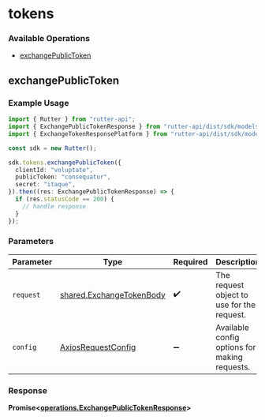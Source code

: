 # tokens

### Available Operations

* [exchangePublicToken](#exchangepublictoken)

## exchangePublicToken

### Example Usage

```typescript
import { Rutter } from "rutter-api";
import { ExchangePublicTokenResponse } from "rutter-api/dist/sdk/models/operations";
import { ExchangeTokenResponsePlatform } from "rutter-api/dist/sdk/models/shared";

const sdk = new Rutter();

sdk.tokens.exchangePublicToken({
  clientId: "voluptate",
  publicToken: "consequatur",
  secret: "itaque",
}).then((res: ExchangePublicTokenResponse) => {
  if (res.statusCode == 200) {
    // handle response
  }
});
```

### Parameters

| Parameter                                                            | Type                                                                 | Required                                                             | Description                                                          |
| -------------------------------------------------------------------- | -------------------------------------------------------------------- | -------------------------------------------------------------------- | -------------------------------------------------------------------- |
| `request`                                                            | [shared.ExchangeTokenBody](../../models/shared/exchangetokenbody.md) | :heavy_check_mark:                                                   | The request object to use for the request.                           |
| `config`                                                             | [AxiosRequestConfig](https://axios-http.com/docs/req_config)         | :heavy_minus_sign:                                                   | Available config options for making requests.                        |


### Response

**Promise<[operations.ExchangePublicTokenResponse](../../models/operations/exchangepublictokenresponse.md)>**

